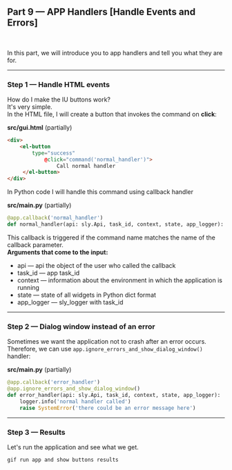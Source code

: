 
<div align="left" markdown>

## **Part 9 — APP Handlers [Handle Events and Errors]**  
<br/>
</div>  

In this part, we will introduce you to app handlers and tell you what they are for.

---
### Step 1 — Handle HTML events

How do I make the IU buttons work?  
It's very simple.  
In the HTML file, I will create a button that invokes the command on **click**:

**src/gui.html** (partially)
```HTML
<div>
	<el-button
		type="success"
	    	@click="command('normal_handler')">
        		Call normal handler
	 </el-button>
</div>

```

In Python code I will handle this command using callback handler

**src/main.py** (partially)
```python
@app.callback('normal_handler')
def normal_handler(api: sly.Api, task_id, context, state, app_logger):
```

This callback is triggered if the command name matches the name of the callback parameter.  
**Arguments that come to the input:**
* api — api the object of the user who called the callback
* task_id — app task_id
* context — information about the environment in which the application is running
* state — state of all widgets in Python dict format
* app_logger — sly_logger with task_id

---
### Step 2 — Dialog window instead of an error

Sometimes we want the application not to crash  after an error occurs.  
Therefore, we can use `app.ignore_errors_and_show_dialog_window()`
handler:

**src/main.py** (partially)
```python
@app.callback('error_handler')
@app.ignore_errors_and_show_dialog_window()
def error_handler(api: sly.Api, task_id, context, state, app_logger):
    logger.info('normal handler called')
    raise SystemError('there could be an error message here')


```

---
### Step 3 — Results

Let's run the application and see what we get.

`gif run app and show buttons results`
